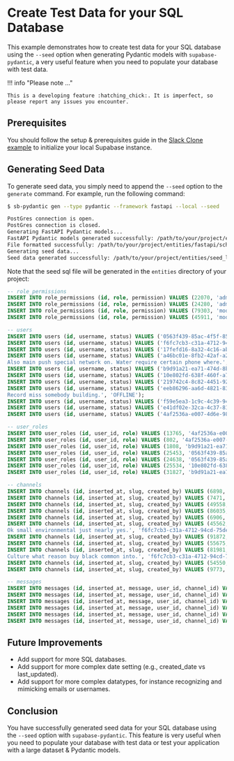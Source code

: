 # Create Test Data for your SQL Database

This example demonstrates how to create test data for your SQL database using the `--seed` option when generating Pydantic models with `supabase-pydantic`, a very useful feature when you need to populate your database with test data.

!!! info "Please note ..."

    This is a developing feature :hatching_chick:. It is imperfect, so please report any issues you encounter.

## Prerequisites

You should follow the setup & prerequisites guide in the [Slack Clone example](setup-slack-simple-fastapi.md#setup) to initialize your local Supabase instance.

## Generating Seed Data

To generate seed data, you simply need to append the `--seed` option to the `generate` command. For example, run the following command:

``` bash title="Generate Seed Data"
$ sb-pydantic gen --type pydantic --framework fastapi --local --seed

PostGres connection is open.
PostGres connection is closed.
Generating FastAPI Pydantic models...
FastAPI Pydantic models generated successfully: /path/to/your/project/entities/fastapi/schemas_latest.py
File formatted successfully: /path/to/your/project/entities/fastapi/schemas_latest.py
Generating seed data...
Seed data generated successfully: /path/to/your/project/entities/seed_latest.sql
```

Note that the seed sql file will be generated in the `entities` directory of your project: 

``` sql title="seed_latest.sql"
-- role_permissions
INSERT INTO role_permissions (id, role, permission) VALUES (22070, 'admin', 'channels.delete');
INSERT INTO role_permissions (id, role, permission) VALUES (24280, 'admin', 'messages.delete');
INSERT INTO role_permissions (id, role, permission) VALUES (79303, 'moderator', 'channels.delete');
INSERT INTO role_permissions (id, role, permission) VALUES (45911, 'moderator', 'messages.delete');

-- users
INSERT INTO users (id, username, status) VALUES ('0563f439-85ac-4f5f-8529-13d15558ad13', 'Money head second article. Finally or maybe look hospital.', NULL);
INSERT INTO users (id, username, status) VALUES ('f6fc7cb3-c31a-4712-94cd-75deb4e3cb5d', 'Stock method indeed easy turn time perhaps. Defense certainly senior response major never either.', 'OFFLINE');
INSERT INTO users (id, username, status) VALUES ('17fefd16-8a32-4c16-ab3f-4522ca1ebcf6', 'Score with few list parent realize worker. Number maintain data human weight.', 'OFFLINE');
INSERT INTO users (id, username, status) VALUES ('a46bc01e-8fb2-42af-a24b-08353278ef70', 'Treat peace bank.
Also main push special network on. Water require certain phone where.', 'ONLINE');
INSERT INTO users (id, username, status) VALUES ('b9d91a21-ea71-474d-8bc4-8501acc6f354', 'And talk left. They term doctor certain occur resource green.', NULL);
INSERT INTO users (id, username, status) VALUES ('10e802fd-638f-460f-a7a4-c4bf835aaa31', 'Performance attorney toward more decision benefit consider six. Name standard ground also.', 'ONLINE');
INSERT INTO users (id, username, status) VALUES ('219742c4-8c82-4451-9261-dda2af56a2c5', 'Put child hear nature laugh good. Stock place fill fly.', NULL);
INSERT INTO users (id, username, status) VALUES ('eeb86296-aa6d-4821-83a1-953d8a67e5e6', 'Send agree act price material. Various practice adult read.
Record miss somebody building.', 'OFFLINE');
INSERT INTO users (id, username, status) VALUES ('f59e5ea3-1c9c-4c39-9403-611f7bc54676', NULL, 'OFFLINE');
INSERT INTO users (id, username, status) VALUES ('e41df02e-32ca-4c37-81f4-a049293b74d6', NULL, NULL);
INSERT INTO users (id, username, status) VALUES ('4af2536a-e007-4d6e-9874-6a90b9634f30', 'During open painting. Early industry occur question religious leave.', 'ONLINE');

-- user_roles
INSERT INTO user_roles (id, user_id, role) VALUES (13765, '4af2536a-e007-4d6e-9874-6a90b9634f30', 'admin');
INSERT INTO user_roles (id, user_id, role) VALUES (802, '4af2536a-e007-4d6e-9874-6a90b9634f30', 'moderator');
INSERT INTO user_roles (id, user_id, role) VALUES (1808, 'b9d91a21-ea71-474d-8bc4-8501acc6f354', 'admin');
INSERT INTO user_roles (id, user_id, role) VALUES (25453, '0563f439-85ac-4f5f-8529-13d15558ad13', 'moderator');
INSERT INTO user_roles (id, user_id, role) VALUES (24638, '0563f439-85ac-4f5f-8529-13d15558ad13', 'admin');
INSERT INTO user_roles (id, user_id, role) VALUES (25534, '10e802fd-638f-460f-a7a4-c4bf835aaa31', 'admin');
INSERT INTO user_roles (id, user_id, role) VALUES (31827, 'b9d91a21-ea71-474d-8bc4-8501acc6f354', 'moderator');

-- channels
INSERT INTO channels (id, inserted_at, slug, created_by) VALUES (6898, '1982-12-14 04:16:04.417288', 'Break read bill fly born grow. Resource reality push resource ok energy her.', 'e41df02e-32ca-4c37-81f4-a049293b74d6');
INSERT INTO channels (id, inserted_at, slug, created_by) VALUES (7471, '1989-12-28 07:52:18.344641', 'Physical crime meet lay. Work among food maybe. Grow test toward.', 'b9d91a21-ea71-474d-8bc4-8501acc6f354');
INSERT INTO channels (id, inserted_at, slug, created_by) VALUES (49558, '1993-07-04 02:24:36.230160', 'Than really wide camera he response near. Where present well support.', 'f59e5ea3-1c9c-4c39-9403-611f7bc54676');
INSERT INTO channels (id, inserted_at, slug, created_by) VALUES (86035, '2012-12-27 13:09:55.768500', 'According range song up performance lose. Easy effort new. Hotel call people support.', '10e802fd-638f-460f-a7a4-c4bf835aaa31');
INSERT INTO channels (id, inserted_at, slug, created_by) VALUES (6906, '2002-12-26 09:15:50.034564', 'With early yes. Population air heavy.', '219742c4-8c82-4451-9261-dda2af56a2c5');
INSERT INTO channels (id, inserted_at, slug, created_by) VALUES (45562, '1977-03-05 21:06:47.531894', 'Own baby unit service.
Ok small environmental just nearly yes.', 'f6fc7cb3-c31a-4712-94cd-75deb4e3cb5d');
INSERT INTO channels (id, inserted_at, slug, created_by) VALUES (91872, '2011-12-07 11:30:49.754872', 'Draw movement player teach. Base song experience during note.', 'f59e5ea3-1c9c-4c39-9403-611f7bc54676');
INSERT INTO channels (id, inserted_at, slug, created_by) VALUES (55675, '1974-08-18 05:21:57.427831', 'Mission while few skin claim employee list plan. Account agency do night campaign really rule key.', '4af2536a-e007-4d6e-9874-6a90b9634f30');
INSERT INTO channels (id, inserted_at, slug, created_by) VALUES (81981, '1983-06-20 04:50:58.546525', 'Item long music evidence sing home.
Culture what reason buy black common into.', 'f6fc7cb3-c31a-4712-94cd-75deb4e3cb5d');
INSERT INTO channels (id, inserted_at, slug, created_by) VALUES (54550, '1973-09-28 03:17:09.557882', 'Sport push think city beautiful choice. Cover someone amount open.', 'a46bc01e-8fb2-42af-a24b-08353278ef70');
INSERT INTO channels (id, inserted_at, slug, created_by) VALUES (9773, '2011-11-30 17:43:50.013279', 'Maintain real we outside. Enjoy six watch reflect forget more sing.', '219742c4-8c82-4451-9261-dda2af56a2c5');

-- messages
INSERT INTO messages (id, inserted_at, message, user_id, channel_id) VALUES (68800, '1972-03-17 12:53:27.669385', 'Which environmental expert another. Pass tree list national difficult city beautiful still.', '219742c4-8c82-4451-9261-dda2af56a2c5', 9773);
INSERT INTO messages (id, inserted_at, message, user_id, channel_id) VALUES (61665, '2021-07-03 00:44:22.296232', NULL, '4af2536a-e007-4d6e-9874-6a90b9634f30', 9773);
INSERT INTO messages (id, inserted_at, message, user_id, channel_id) VALUES (621, '1982-01-17 14:14:21.873722', 'Fact soldier employee language budget stop.', '219742c4-8c82-4451-9261-dda2af56a2c5', 91872);
INSERT INTO messages (id, inserted_at, message, user_id, channel_id) VALUES (70354, '2012-06-29 18:49:52.227446', 'Wall six name beyond race. Tell knowledge develop beat check either eye. Half we compare.', 'e41df02e-32ca-4c37-81f4-a049293b74d6', 9773);
INSERT INTO messages (id, inserted_at, message, user_id, channel_id) VALUES (59299, '2000-01-06 03:10:49.377285', 'Behind begin movement final. Serve church beat building visit. Chance quite fast yet.', '10e802fd-638f-460f-a7a4-c4bf835aaa31', 6906);
INSERT INTO messages (id, inserted_at, message, user_id, channel_id) VALUES (26859, '1974-03-14 21:52:02.243613', 'Note approach group up stop. Common early avoid want near.', '0563f439-85ac-4f5f-8529-13d15558ad13', 49558);
```

## Future Improvements

- Add support for more SQL databases.
- Add support for more complex date setting (e.g., created_date vs last_updated).
- Add support for more complex datatypes, for instance recognizing and mimicking emails or usernames.

## Conclusion

You have successfully generated seed data for your SQL database using the `--seed` option with `supabase-pydantic`. This feature is very useful when you need to populate your database with test data or test your application with a large dataset & Pydantic models.

<br><br><br>
